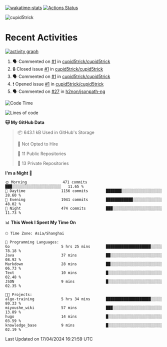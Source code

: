 [![wakatime-stats](https://github.com/cupid5trick/cupid5trick/workflows/wakatime-stats/badge.svg)](https://github.com/cupid5trick/cupid5trick/actions)
[![Actions Status](https://github.com/cupid5trick/cupid5trick/workflows/update-gh-activity/badge.svg)](https://github.com/cupid5trick/cupid5trick/actions)

![cupid5trick](https://socialify.git.ci/cupid5trick/cupid5trick/image?description=1&font=KoHo&forks=1&issues=1&language=1&name=1&owner=1&pattern=Signal&pulls=1&stargazers=1&theme=Light)

# Recent Activities

[![activity graph](https://github-readme-activity-graph.vercel.app/graph?username=cupid5trick&theme=github-dark-dimmed&custom_title=cupid5trick%20Activity%20Graph&hide_border=true)](https://github.com/ashutosh00710/github-readme-activity-graph)


<!--START_SECTION:activity-->
1. 🗣 Commented on [#1](https://github.com/cupid5trick/cupid5trick/issues/1#issuecomment-1961666240) in [cupid5trick/cupid5trick](https://github.com/cupid5trick/cupid5trick)
2. 🔒 Closed issue [#1](https://github.com/cupid5trick/cupid5trick/issues/1) in [cupid5trick/cupid5trick](https://github.com/cupid5trick/cupid5trick)
3. 🗣 Commented on [#1](https://github.com/cupid5trick/cupid5trick/issues/1#issuecomment-1949913602) in [cupid5trick/cupid5trick](https://github.com/cupid5trick/cupid5trick)
4. ❗ Opened issue [#1](https://github.com/cupid5trick/cupid5trick/issues/1) in [cupid5trick/cupid5trick](https://github.com/cupid5trick/cupid5trick)
5. 🗣 Commented on [#27](https://github.com/h2non/jsonpath-ng/issues/27#issuecomment-1878332655) in [h2non/jsonpath-ng](https://github.com/h2non/jsonpath-ng)
<!--END_SECTION:activity-->

<!--START_SECTION:waka-->
![Code Time](http://img.shields.io/badge/Code%20Time-313%20hrs%2042%20mins-blue)

![Lines of code](https://img.shields.io/badge/From%20Hello%20World%20I%27ve%20Written-6.9%20million%20lines%20of%20code-blue)

**🐱 My GitHub Data** 

> 📦 643.1 kB Used in GitHub's Storage 
 > 
> 🚫 Not Opted to Hire
 > 
> 📜 11 Public Repositories 
 > 
> 🔑 13 Private Repositories 
 > 
**I'm a Night 🦉** 

```text
🌞 Morning                471 commits         ███░░░░░░░░░░░░░░░░░░░░░░   11.65 % 
🌆 Daytime                1156 commits        ███████░░░░░░░░░░░░░░░░░░   28.60 % 
🌃 Evening                1941 commits        ████████████░░░░░░░░░░░░░   48.02 % 
🌙 Night                  474 commits         ███░░░░░░░░░░░░░░░░░░░░░░   11.73 % 
```


📊 **This Week I Spent My Time On** 

```text
🕑︎ Time Zone: Asia/Shanghai

💬 Programming Languages: 
Go                       5 hrs 25 mins       ████████████████████░░░░░   78.18 % 
Java                     37 mins             ██░░░░░░░░░░░░░░░░░░░░░░░   08.92 % 
Markdown                 28 mins             ██░░░░░░░░░░░░░░░░░░░░░░░   06.73 % 
Text                     10 mins             █░░░░░░░░░░░░░░░░░░░░░░░░   02.48 % 
JSON                     9 mins              █░░░░░░░░░░░░░░░░░░░░░░░░   02.35 % 

🐱‍💻 Projects: 
algo-training            5 hrs 34 mins       ████████████████████░░░░░   80.33 % 
miyoushe_wiki            57 mins             ███░░░░░░░░░░░░░░░░░░░░░░   13.89 % 
hugo                     14 mins             █░░░░░░░░░░░░░░░░░░░░░░░░   03.59 % 
knowledge_base           9 mins              █░░░░░░░░░░░░░░░░░░░░░░░░   02.19 % 
```


 Last Updated on 17/04/2024 16:21:59 UTC
<!--END_SECTION:waka-->
